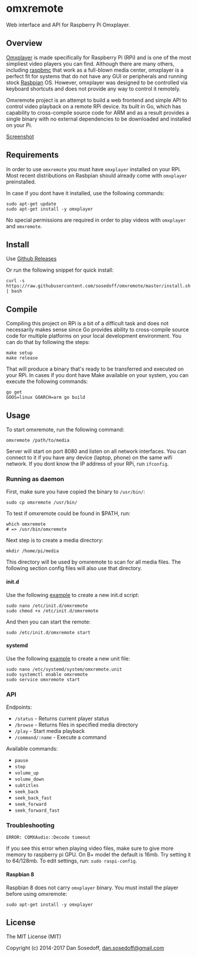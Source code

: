# omxremote

Web interface and API for Raspberry Pi Omxplayer.

## Overview

[Omxplayer](http://elinux.org/Omxplayer) is made specifically for Raspberry Pi (RPi) and
is one of the most simpliest video players you can find. Although there are many others,
including [raspbmc](http://www.raspbmc.com/) that work as a full-blown media center,
omxplayer is a perfect fit for systems that do not have any GUI or peripherals and running stock 
[Rasbpian](http://www.raspbian.org/) OS. However, omxplayer was designed to be
controlled via keyboard shortcuts and does not provide any way to control it remotely.

Omxremote project is an attempt to build a web frontend and simple API to control 
video playback on a remote RPi device. Its built in Go, which has capability to 
cross-compile source code for ARM and as a result provides a single binary with 
no external dependencies to be downloaded and installed on your Pi.

[Screenshot](screenshots/omxremote.png)

## Requirements

In order to use `omxremote` you must have `omxplayer` installed on your RPi. Most
recent distributions on Rasbpian should already come with `omxplayer` preinstalled.

In case if you dont have it installed, use the following commands:

```
sudo apt-get update
sudo apt-get install -y omxplayer
```

No special permissions are required in order to play videos with `omxplayer` and `omxremote`.

## Install

Use [Github Releases](https://github.com/sosedoff/omxremote/releases)

Or run the following snippet for quick install:

```
curl -s https://raw.githubusercontent.com/sosedoff/omxremote/master/install.sh | bash
```

## Compile

Compiling this project on RPi is a bit of a difficult task and does not necessarily makes
sense since Go provides ability to cross-compile source code for multiple platforms on
your local development environment. You can do that by following the steps:

```
make setup
make release
```

That will produce a binary that's ready to be transferred and executed on your RPi. 
In cases if you dont have Make available on your system, you can execute the following commands:

```
go get
GOOS=linux GOARCH=arm go build
```

## Usage

To start omxremote, run the following command:

```
omxremote /path/to/media
```

Server will start on port 8080 and listen on all network interfaces. You can
connect to it if you have any device (laptop, phone) on the same wifi network.
If you dont know the IP address of your RPi, run `ifconfig`.

### Running as daemon

First, make sure you have copied the binary to `/usr/bin/`:

```
sudo cp omxremote /usr/bin/
```

To test if omxremote could be found in $PATH, run:

```
which omxremote
# => /usr/bin/omxremote
```

Next step is to create a media directory:

```
mkdir /home/pi/media
```

This directory will be used by omxremote to scan for all media files. The following
section config files will also use that directory.

#### init.d

Use the following [example](https://github.com/sosedoff/omxremote/blob/master/config/omxremote.initd) to create a new init.d script:

```
sudo nano /etc/init.d/omxremote
sudo chmod +x /etc/init.d/omxremote
```

And then you can start the remote:

```
sudo /etc/init.d/omxremote start
```

#### systemd

Use the following [example](https://github.com/sosedoff/omxremote/blob/master/config/omxremote.service) to create a new unit file:

```
sudo nano /etc/systemd/system/omxremote.unit
sudo systemctl enable omxremote
sudo service omxremote start
```

### API

Endpoints:

- `/status` - Returns current player status
- `/browse` - Returns files in specified media directory
- `/play` - Start media playback
- `/command/:name` - Execute a command

Available commands:

- `pause`
- `stop`
- `volume_up`
- `volume_down`
- `subtitles`
- `seek_back`
- `seek_back_fast`
- `seek_forward`
- `seek_forward_fast`

### Troubleshooting

```
ERROR: COMXAudio::Decode timeout
```

If you see this error when playing video files, make sure to give more memory
to raspberry pi GPU. On B+ model the default is 16mb. Try setting it to 64/128mb.
To edit settings, run: `sudo raspi-config`.

#### Raspbian 8

Raspbian 8 does not carry `omxplayer` binary. You must install the player before
using omxremote:

```
sudo apt-get install -y omxplayer
```

## License

The MIT License (MIT)

Copyright (c) 2014-2017 Dan Sosedoff, dan.sosedoff@gmail.com
